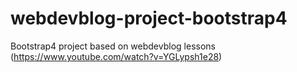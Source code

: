 # webdevblog-project-bootstrap4
Bootstrap4 project based on webdevblog lessons (https://www.youtube.com/watch?v=YGLypsh1e28)
